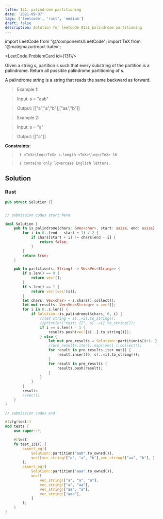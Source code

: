 ```yaml
---
title: 131. palindrome partitioning
date: '2021-09-07'
tags: ['leetcode', 'rust', 'medium']
draft: false
description: Solution for leetcode 0131 palindrome partitioning
---
```

import LeetCode from "@/components/LeetCode";
import TeX from '@matejmazur/react-katex';

<LeetCode.ProblemCard id={131}/>
 

  Given a string s, partition s such that every substring of the partition is a palindrome. Return all possible palindrome partitioning of s.

  A palindrome string is a string that reads the same backward as forward.

   

 >   Example 1:

 >   Input: s <TeX>=</TeX> "aab"

 >   Output: [["a","a","b"],["aa","b"]]

 >   Example 2:

 >   Input: s <TeX>=</TeX> "a"

 >   Output: [["a"]]

   

  **Constraints:**

  

 >   	1 <TeX>\leq</TeX> s.length <TeX>\leq</TeX> 16

 >   	s contains only lowercase English letters.


## Solution
### Rust
```rust
pub struct Solution {}


// submission codes start here

impl Solution {
    pub fn is_palindrome(chars: &Vec<char>, start: usize, end: usize) -> bool {
        for i in 0..(end - start + 1) / 2 {
            if chars[start + i] != chars[end - i] {
                return false;
            }
        }
        return true;
    }

    pub fn partition(s: String) -> Vec<Vec<String>> {
        if s.len() == 0 {
            return vec![];
        }
        if s.len() == 1 {
            return vec![vec![s]];
        }
        let chars: Vec<char> = s.chars().collect();
        let mut results: Vec<Vec<String>> = vec![];
        for i in 0..s.len() {
            if Solution::is_palindrome(&chars, 0, i) {
                //let string = s[..=i].to_string();
                //println!("test: {}", s[..=i].to_string());
                if i == s.len() - 1 {
                    results.push(vec![s[..].to_string()]);
                } else {
                    let mut pre_results = Solution::partition(s[i+1..].to_string());
                    //pre_results.iter().map(|vec| ).collect();
                    for result in pre_results.iter_mut() {
                        result.insert(0, s[..=i].to_string());
                    }
                    for result in pre_results {
                        results.push(result);
                    }    
                }
            }
        }
        results
        //vec![]
    }
}

// submission codes end

#[cfg(test)]
mod tests {
    use super::*;

    #[test]
    fn test_131() {
        assert_eq!(
            Solution::partition("aab".to_owned()),
            vec![vec_string!["a", "a", "b"],vec_string!["aa", "b"], ]
        );
        assert_eq!(
            Solution::partition("aaa".to_owned()),
            vec![
                vec_string!["a", "a", "a"],
                vec_string!["a", "aa"],
                vec_string!["aa", "a"],
                vec_string!["aaa"],
            ]
        );
    }
}

```

